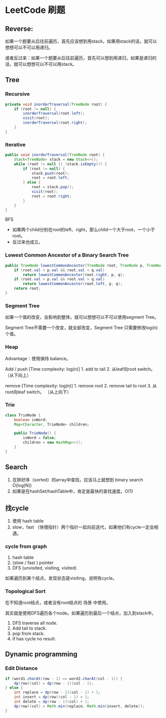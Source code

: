 # LeetCode 刷题

## Reverse:

如果一个题要从后往前遍历，首先应该想到用stack，如果用stack的话，就可以想想可以不可以用递归。

或者反过来：如果一个题要从后往前遍历，首先可以想到用递归，如果是递归的话，就可以想想可以不可以用stack。

## Tree

### Recursive

```java
private void inorderTraversal(TreeNode root) {
	if (root != null) {
		inorderTraversal(root.left);
		visit(root);
		inorderTraversal(root.right);
	}
}
```

### Iterative

```java
public void inorderTraversal(TreeNode root) {
	Stack<TreeNode> stack = new Stack<>();
	while (root != null || !stack.isEmpty()) {
		if (root != null) {
			stack.push(root);
			root = root.left;
		} else {
			root = stack.pop();
			visit(root);
			root = root.right;
		}
	}
}
```

BFS

- 如果两个child分别在root的left、right，那么child一个大于root，一个小于root。
- 反过来也成立。

### Lowest Common Ancestor of a Binary Search Tree

```java
public TreeNode lowestCommonAncestor(TreeNode root, TreeNode p, TreeNode q) {
	if (root.val < p.val && root.val < q.val)
		return lowestCommonAncestor(root.right, p, q);
	if (root.val > p.val && root.val > q.val)
		return lowestCommonAncestor(root.left, p, q);
	return root;
}
```

### Segment Tree

如果一个值的改变，会影响到整体，就可以想想可以不可以使用segment Tree。

Segment Tree不需要一个改变，就全部改变，Segment Tree 只需要修改log(n)个值。

### Heap

Advantage：使用保持 balance。

Add / push [Time complexity: log(n)]
	1. add to tail
	2. 从leaf向root switch。（从下向上）
	
remove [Time complexity: log(n)]
	1. remove root
	2. remove tail to root
	3. 从root向leaf switch。 （从上向下）
	
	
### Trie

```java
class TrieNode {
	boolean isWord;
	Map<Character, TrieNode> children;

	public TrieNode() {
		isWord = false;
		children = new HashMap<>();
	}
}
```

## Search

1. 在排好序（sorted）的array中查找，应该马上就想到 binary search O(log(N))
2. 如果是在hashSet/hashTable中，肯定是最快的查找速度。O(1)

## 找cycle

1. 使用 hash table
2. slow，fast （快慢指针）两个指针一起向前迭代，如果他们有cycle一定会相遇。

### cycle from graph

1. hash table
2. (slow / fast ) pointer
3. DFS (unvisited, visiting, visited)

如果遍历到某个结点，发现状态是visiting，说明有cycle。

### Topological Sort

在不知道root结点，或者没有root结点的 场景 中使用。

其实就是使用DFS遍历各个node。如果遍历到最后一个结点，加入到stack中。

1. DFS traverse all node.
2. Add tail to stack.
3. pop from stack.
4. if has cycle no result.

## Dynamic programming

### Edit Distance

```java
if (word1.charAt(row - 1) == word2.charAt(col - 1)) {
	dp(row)(col) = dp(row - 1)(col - 1);
} else {
	int replace = dp(row - 1)(col - 1) + 1;
	int insert = dp(row)(col - 1) + 1;
	int delete = dp(row - 1)(col) + 1;
	dp(row)(col) = Math.min(replace, Math.min(insert, delete));
}
```
